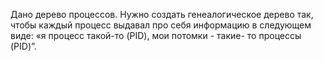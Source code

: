 Дано дерево процессов. Нужно создать генеалогическое дерево так, чтобы каждый процесс выдавал про себя информацию в следующем виде: «я процесс такой-то (PID), мои потомки - такие- то процессы (PID)”.
